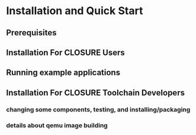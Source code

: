 # Installation and Quick Start 

## Prerequisites

## Installation For CLOSURE Users

## Running example applications

## Installation For CLOSURE Toolchain Developers

### changing some components, testing, and installing/packaging

### details about qemu image building
